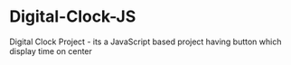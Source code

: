 # Digital-Clock-JS
Digital Clock Project - its a JavaScript based project having button which display time on center
